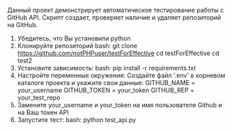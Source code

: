 Данный проект демонстрирует автоматическое тестирование работы с GitHub API. Скрипт создает, проверяет наличие и удаляет репозиторий на GitHub.

1. Убедитесь, что Вы установили python
2. Клонируйте репозиторий
bash:
git clone https://github.com/notPHPuser/testForEffective
cd testForEffective
cd test2
3. Установите зависимость:
bash:
pip install -r requirements.txt
4. Настройте переменные окружения:
Создайте файл '.env' в корневом каталоге проекта и укажите свои данные:
GITHUB_NAME = your_username
GITHUB_TOKEN = your_token
GITHUB_REP = your_test_repo
5. Замените your_username и your_token на имя пользователя Github и на Ваш токен API
6. Запустите тест:
bash:
python test_api.py
